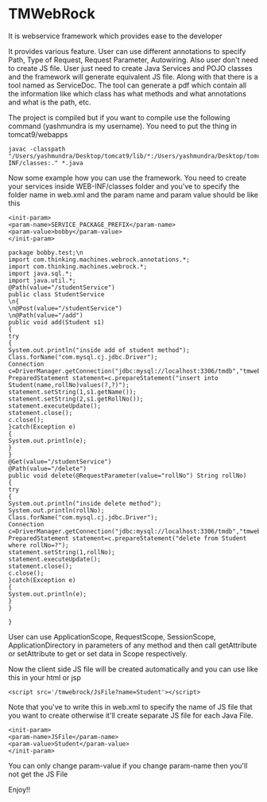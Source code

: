 # TMWebRock
It is webservice framework which provides ease to the developer


It provides various feature. 
User can use different annotations to specify Path, Type of Request, Request Parameter, Autowiring.
Also user don't need to create JS file. User just need to create Java Services and POJO classes and the framework will generate equivalent JS file. 
Along with that there is a tool named as ServiceDoc. The tool can generate a pdf which contain all the information like which class has what methods and what annotations and what is the path, etc.

The project is compiled but if you want to compile use the following command (yashmundra is my username). 
You need to put the thing in tomcat9/webapps
```
javac -classpath "/Users/yashmundra/Desktop/tomcat9/lib/*:/Users/yashmundra/Desktop/tomcat9/webapps/tmwebrock/WEBINF/lib/*:/Users/yashmundra/Desktop/tomcat9/webapps/tmwebrock/WEB-INF/classes:." *.java
```

Now some example how you can use the framework.
You need to create your services inside WEB-INF/classes folder and you've to specify the folder name in web.xml and the param name and param value should be like this 
```
<init-param>
<param-name>SERVICE_PACKAGE_PREFIX</param-name>
<param-value>bobby</param-value>
</init-param>
```

```
package bobby.test;\n
import com.thinking.machines.webrock.annotations.*;
import com.thinking.machines.webrock.*;
import java.sql.*;
import java.util.*;
@Path(value="/studentService")
public class StudentService
\n{
\n@Post(value="/studentService")
\n@Path(value="/add")
public void add(Student s1)
{
try
{
System.out.println("inside add of student method");
Class.forName("com.mysql.cj.jdbc.Driver");
Connection c=DriverManager.getConnection("jdbc:mysql://localhost:3306/tmdb","tmwebrockuser","tmwebrockuser");
PreparedStatement statement=c.prepareStatement("insert into Student(name,rollNo)values(?,?)");
statement.setString(1,s1.getName());
statement.setString(2,s1.getRollNo());
statement.executeUpdate();
statement.close();
c.close();
}catch(Exception e)
{
System.out.println(e);
}
}
@Get(value="/studentService")
@Path(value="/delete")
public void delete(@RequestParameter(value="rollNo") String rollNo)
{
try
{
System.out.println("inside delete method");
System.out.println(rollNo);
Class.forName("com.mysql.cj.jdbc.Driver");
Connection c=DriverManager.getConnection("jdbc:mysql://localhost:3306/tmdb","tmwebrockuser","tmwebrockuser");
PreparedStatement statement=c.prepareStatement("delete from Student where rollNo=?");
statement.setString(1,rollNo);
statement.executeUpdate();
statement.close();
c.close();
}catch(Exception e)
{
System.out.println(e);
}
}

}
```


User can use ApplicationScope, RequestScope, SessionScope, ApplicationDirectory in parameters of any method and then call getAttribute or setAttribute to get or set data in Scope respectively. 

Now the client side JS file will be created automatically and you can use like this in your html or jsp
```
<script src='/tmwebrock/JsFile?name=Student'></script>
```
Note that you've to write this in web.xml to specify the name of JS file that you want to create otherwise it'll create separate JS file for each Java File.
```
<init-param>
<param-name>JSFile</param-name>
<param-value>Student</param-value>
</init-param>
```
You can only change param-value if you change param-name then you'll not get the JS File

Enjoy!!
